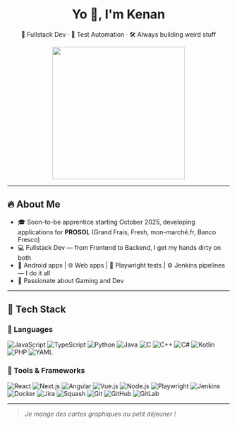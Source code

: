 <h1 align="center">Yo 👋, I'm Kenan</h1>
<p align="center">🧠 Fullstack Dev · 🧪 Test Automation · 🛠️ Always building weird stuff</p>
<p align="center">
  <img src="https://tenor.com/p6ZeLNP0hzC.gif" width="300" />
</p>

---

## 🔥 About Me

- 🎓 Soon-to-be apprentice starting October 2025, developing applications for **PROSOL** (Grand Frais, Fresh, mon-marché.fr, Banco Fresco)
- 💻 Fullstack Dev — from Frontend to Backend, I get my hands dirty on both
- 📱 Android apps | 🌐 Web apps | 🧪 Playwright tests | ⚙️ Jenkins pipelines — I do it all
- 🚀 Passionate about Gaming and Dev

---

## 🚀 Tech Stack

### 💬 Languages

![JavaScript](https://img.shields.io/badge/-JavaScript-F7DF1E?style=flat-square&logo=javascript&logoColor=black)
![TypeScript](https://img.shields.io/badge/-TypeScript-3178C6?style=flat-square&logo=typescript&logoColor=white)
![Python](https://img.shields.io/badge/-Python-3776AB?style=flat-square&logo=python&logoColor=white)
![Java](https://img.shields.io/badge/-Java-007396?style=flat-square&logo=java&logoColor=white)
![C](https://img.shields.io/badge/-C-00599C?style=flat-square&logo=c&logoColor=white)
![C++](https://img.shields.io/badge/-C++-00599C?style=flat-square&logo=c%2b%2b&logoColor=white)
![C#](https://img.shields.io/badge/-CSharp-239120?style=flat-square&logo=c-sharp&logoColor=white)
![Kotlin](https://img.shields.io/badge/-Kotlin-0095D5?style=flat-square&logo=kotlin&logoColor=white)
![PHP](https://img.shields.io/badge/-PHP-777BB4?style=flat-square&logo=php&logoColor=white)
![YAML](https://img.shields.io/badge/-YAML-000?style=flat-square&logo=yaml&logoColor=white)

### 🧰 Tools & Frameworks

![React](https://img.shields.io/badge/-React-20232A?style=flat-square&logo=react&logoColor=61DAFB)
![Next.js](https://img.shields.io/badge/-Next.js-000?style=flat-square&logo=next.js)
![Angular](https://img.shields.io/badge/-Angular-DD0031?style=flat-square&logo=angular&logoColor=white)
![Vue.js](https://img.shields.io/badge/-Vue.js-4FC08D?style=flat-square&logo=vue.js&logoColor=white)
![Node.js](https://img.shields.io/badge/-Node.js-339933?style=flat-square&logo=node.js&logoColor=white)
![Playwright](https://img.shields.io/badge/-Playwright-2EAD33?style=flat-square&logo=playwright&logoColor=white)
![Jenkins](https://img.shields.io/badge/-Jenkins-D24939?style=flat-square&logo=jenkins&logoColor=white)
![Docker](https://img.shields.io/badge/-Docker-2496ED?style=flat-square&logo=docker&logoColor=white)
![Jira](https://img.shields.io/badge/-Jira-0052CC?style=flat-square&logo=jira&logoColor=white)
![Squash](https://img.shields.io/badge/-Squash-0088CC?style=flat-square)
![Git](https://img.shields.io/badge/-Git-F05032?style=flat-square&logo=git&logoColor=white)
![GitHub](https://img.shields.io/badge/-GitHub-181717?style=flat-square&logo=github&logoColor=white)
![GitLab](https://img.shields.io/badge/-GitLab-FCA121?style=flat-square&logo=gitlab&logoColor=white)

---

> *Je mange des cartes graphiques au petit déjeuner !*
